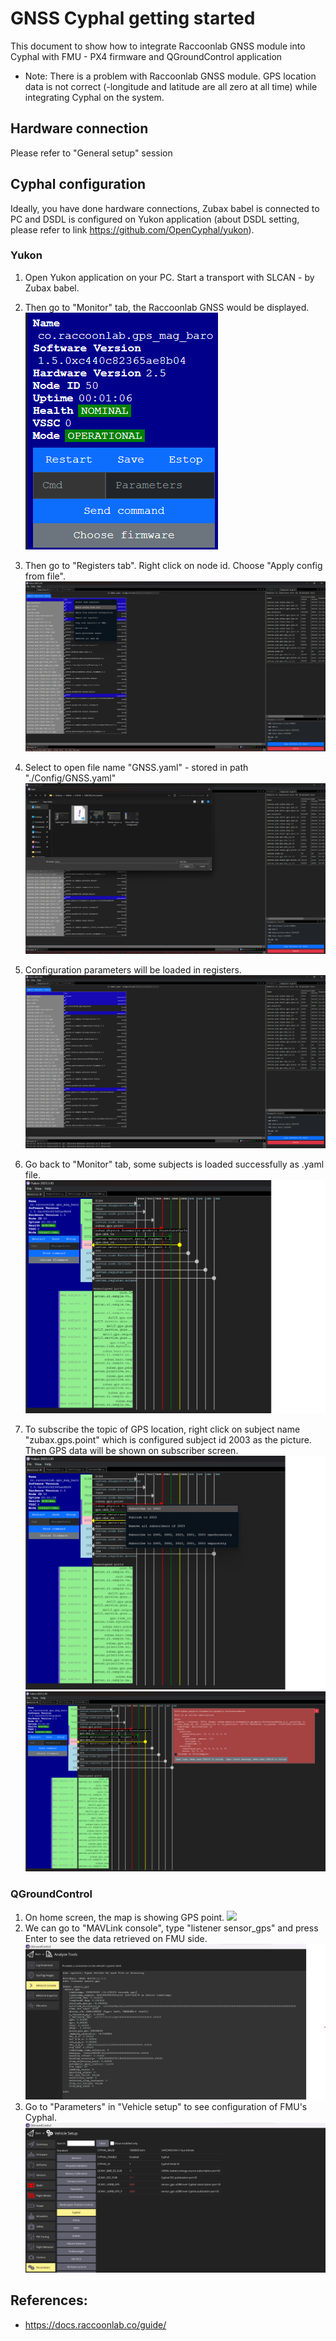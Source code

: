 # GNSS Cyphal getting started
This document to show how to integrate Raccoonlab GNSS module into Cyphal with FMU - PX4 firmware and QGroundControl application
* Note: There is a problem with Raccoonlab GNSS module. GPS location data is not correct (-longitude and latitude are all zero at all time) while integrating Cyphal on the system. 

## Hardware connection
Please refer to "General setup" session

## Cyphal configuration
Ideally, you have done hardware connections, Zubax babel is connected to PC and DSDL is configured on Yukon application (about DSDL setting, please refer to link https://github.com/OpenCyphal/yukon).

### Yukon
1. Open Yukon application on your PC. Start a transport with SLCAN - by Zubax babel. 

2. Then go to "Monitor" tab, the Raccoonlab GNSS would be displayed.
![](./Record/Yukon-GPS-regs-configuration-1.png)

3. Then go to "Registers tab". Right click on node id. Choose "Apply config from file".
![](./Record/Yukon-GPS-regs-configuration.png)

4. Select to open file name "GNSS.yaml" - stored in path "./Config/GNSS.yaml"
![](./Record/Yukon-GPS-regs-configuration-2.png)

5. Configuration parameters will be loaded in registers.
![](./Record/Yukon-GPS-regs-configuration-3.png)

6. Go back to "Monitor" tab, some subjects is loaded successfully as .yaml file.
![](./Record/Yukon-GPS-regs-configuration-4.png)

7. To subscribe the topic of GPS location, right click on subject name "zubax.gps.point" which is configured subject id 2003 as the picture. Then GPS data will be shown on subscriber screen.
![](./Record/Yukon-GPS-regs-configuration-5.png)
![](./Record/Yukon-GPS-regs-configuration-6.png)

### QGroundControl
1. On home screen, the map is showing GPS point.
![](./Record/GPS-position-QGC.png)
2. We can go to "MAVLink console", type "listener sensor_gps" and press Enter to see the data retrieved on FMU side.
![](./Record/listener-sensor_gps.png)
3. Go to "Parameters" in "Vehicle setup" to see configuration of FMU's Cyphal.
![](./Record/Cyphal-parametters.png)

## References:
- https://docs.raccoonlab.co/guide/
